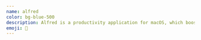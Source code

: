 ```yaml
---
name: alfred
color: bg-blue-500
description: Alfred is a productivity application for macOS, which boosts your efficiency with hotkeys, keywords and text expansion.
emoji: 🎩
---
```

